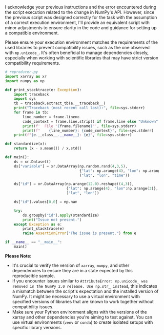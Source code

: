 I acknowledge your previous instructions and the error encountered during the script execution related to the change in NumPy's API. However, since the previous script was designed correctly for the task with the assumption of a correct execution environment, I'll provide an equivalent script with minor adjustments to ensure clarity in the code and guidance for setting up a compatible environment.

Please ensure your execution environment matches the requirements of the used libraries to prevent compatibility issues, such as the one observed with `np.unicode_`. It's often beneficial to manage dependencies closely, especially when working with scientific libraries that may have strict version compatibility requirements.

```python
# reproducer.py
import xarray as xr
import numpy as np

def print_stacktrace(e: Exception):
    import traceback
    import sys
    tb = traceback.extract_tb(e.__traceback__)
    print("Traceback (most recent call last):", file=sys.stderr)
    for frame in tb:
        line_number = frame.lineno
        code_context = frame.line.strip() if frame.line else "Unknown"
        print(f'  File "{frame.filename}"', file=sys.stderr)
        print(f"    {line_number}: {code_context}", file=sys.stderr)
    print(f"{e.__class__.__name__}: {e}", file=sys.stderr)

def standardize(x):
    return (x - x.mean()) / x.std()

def main():
    ds = xr.Dataset()
    ds["variable"] = xr.DataArray(np.random.rand(4,3,5), 
                                  {"lat": np.arange(4), "lon": np.arange(3), "time": np.arange(5)}, 
                                  ("lat", "lon", "time"))

    ds["id"] = xr.DataArray(np.arange(12.0).reshape((4,3)),
                            {"lat": np.arange(4), "lon":np.arange(3)},
                            ("lat", "lon"))

    ds["id"].values[0,0] = np.nan

    try:
        ds.groupby("id").apply(standardize)
        print("Issue not present.")
    except Exception as e:
        print_stacktrace(e)
        raise AssertionError("The issue is present.") from e

if __name__ == "__main__":
    main()
```

**Please Note:**
- It's crucial to verify the version of `xarray`, `numpy`, and other dependencies to ensure they are in a state expected by this reproducible sample.
- If you encounter issues similar to `AttributeError: np.unicode_ was removed in the NumPy 2.0 release. Use np.str_ instead`, this indicates a mismatch between the script's expectation and the installed version of NumPy. It might be necessary to use a virtual environment with specified versions of libraries that are known to work together without compatibility issues.
- Make sure your Python environment aligns with the versions of the xarray and other dependencies you're aiming to test against. You can use virtual environments (`venv` or `conda`) to create isolated setups with specific library versions.